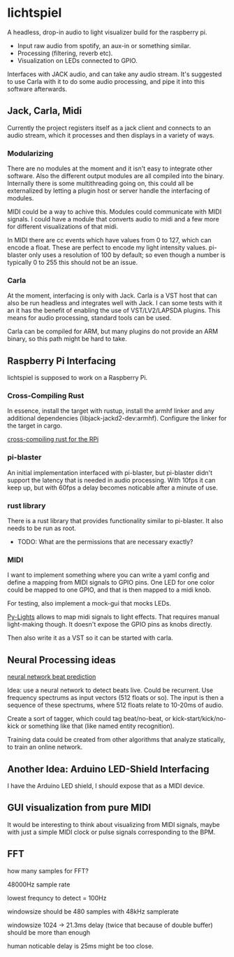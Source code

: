 # lichtspiel

A headless, drop-in audio to light visualizer build for the raspberry
pi.

- Input raw audio from spotify, an aux-in or something similar.
- Processing (filtering, reverb etc).
- Visualization on LEDs connected to GPIO.

Interfaces with JACK audio, and can take any audio stream.  It's
suggested to use Carla with it to do some audio processing, and pipe
it into this software afterwards.

## Jack, Carla, Midi

Currently the project registers itself as a jack client and connects
to an audio stream, which it processes and then displays in a variety
of ways.

### Modularizing

There are no modules at the moment and it isn't easy to integrate
other software.  Also the different output modules are all compiled
into the binary.  Internally there is some multithreading going on,
this could all be externalized by letting a plugin host or server
handle the interfacing of modules.

MIDI could be a way to achive this.  Modules could communicate with
MIDI signals.  I could have a module that converts audio to midi and
a few more for different visualizations of that midi.

In MIDI there are cc events which have values from 0 to 127, which can
encode a float.  These are perfect to encode my light intensity
values.  pi-blaster only uses a resolution of 100 by default; so even
though a number is typically 0 to 255 this should not be an issue.

### Carla

At the moment, interfacing is only with Jack.  Carla is a VST host
that can also be run headless and integrates well with Jack.  I can
some tests with it an it has the benefit of enabling the use of
VST/LV2/LAPSDA plugins.  This means for audio processing, standard
tools can be used.

Carla can be compiled for ARM, but many plugins do not provide an ARM
binary, so this path might be hard to take.

## Raspberry Pi Interfacing

lichtspiel is supposed to work on a Raspberry Pi.

### Cross-Compiling Rust

In essence, install the target with rustup, install the armhf linker
and any additional dependencies (libjack-jackd2-dev:armhf).  Configure
the linker for the target in cargo.

[cross-compiling rust for the
RPi](https://hackernoon.com/compiling-rust-for-the-raspberry-pi-49fdcd7df658)

### pi-blaster

An initial implementation interfaced with pi-blaster, but pi-blaster
didn't support the latency that is needed in audio processing.  With
10fps it can keep up, but with 60fps a delay becomes noticable after a
minute of use.

### rust library

There is a rust library that provides functionality similar to
pi-blaster.  It also needs to be run as root.
- TODO: What are the permissions that are necessary exactly?

### MIDI

I want to implement something where you can write a yaml config and
define a mapping from MIDI signals to GPIO pins.  One LED for one
color could be mapped to one GPIO, and that is then mapped to a midi
knob.

For testing, also implement a mock-gui that mocks LEDs.

[Py-Lights](https://github.com/aaron64/py-lights) allows to map midi
signals to light effects.  That requires manual light-making though.
It doesn't expose the GPIO pins as knobs directly.

Then also write it as a VST so it can be started with carla.

## Neural Processing ideas

[neural network beat
prediction](https://nlml.github.io/neural-networks/detecting-bpm-neural-networks/)

Idea: use a neural network to detect beats live.  Could be recurrent.
Use frequency spectrums as input vectors (512 floats or so).  The
input is then a sequence of these spectrums, where 512 floats relate
to 10-20ms of audio.

Create a sort of tagger, which could tag beat/no-beat, or
kick-start/kick/no-kick or something like that (like named entity
recognition).

Training data could be created from other algorithms that analyze
statically, to train an online network.

## Another Idea: Arduino LED-Shield Interfacing

I have the Arduino LED shield, I should expose that as a MIDI device.


## GUI visualization from pure MIDI

It would be interesting to think about visualizing from MIDI signals,
maybe with just a simple MIDI clock or pulse signals corresponding to
the BPM.


## FFT

how many samples for FFT?

48000Hz sample rate

lowest frequncy to detect = 100Hz

windowsize should be 480 samples with 48kHz samplerate

windowsize 1024 -> 21.3ms delay  (twice that because of double buffer)
should be more than enough

human noticable delay is 25ms  might be too close.



